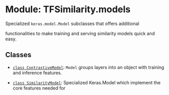# Module: TFSimilarity.models





Specialized `keras.model.Model` subclasses that offers additional

functionalities to make training and serving similarity models quick and easy.

## Classes

- [`class ContrastiveModel`](../TFSimilarity/models/ContrastiveModel.md): `Model` groups layers into an object with training and inference features.

- [`class SimilarityModel`](../TFSimilarity/callbacks/SimilarityModel.md): Specialized Keras.Model which implement the core features needed for


